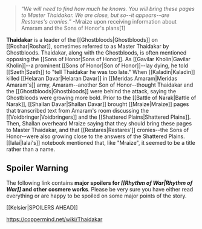 >“*We will need to find how much he knows. You will bring these pages to Master Thaidakar. We are close, but so--it appears--are Restares's cronies.*”
\-Mraize upon receiving information about Amaram and the Sons of Honor's plans[1]


**Thaidakar** is a leader of the [[Ghostbloods\|Ghostbloods]] on [[Roshar\|Roshar]], sometimes referred to as Master Thaidakar by Ghostbloods. Thaidakar, along with the Ghostbloods, is often mentioned opposing the [[Sons of Honor\|Sons of Honor]].
As [[Gavilar Kholin\|Gavilar Kholin]]--a prominent [[Sons of Honor\|Son of Honor]]--lay dying, he told [[Szeth\|Szeth]] to "tell Thaidakar he was too late."
When [[Kaladin\|Kaladin]] killed [[Helaran Davar\|Helaran Davar]] in [[Meridas Amaram\|Meridas Amaram's]] army, Amaram--another Son of Honor--thought Thaidakar and the [[Ghostbloods\|Ghostbloods]] were behind the attack, saying the Ghostbloods were growing more bold.
Prior to the [[Battle of Narak\|Battle of Narak]], [[Shallan Davar\|Shallan Davar]] brought [[Mraize\|Mraize]] pages that transcribed text from Amaram's room discussing the [[Voidbringer\|Voidbringers]] and the [[Shattered Plains\|Shattered Plains]]. Then, Shallan overheard Mraize saying that they should bring these pages to Master Thaidakar, and that [[Restares\|Restares']] cronies--the Sons of Honor--were also growing close to the answers of the Shattered Plains.
[[Ialai\|Ialai's]] notebook mentioned that, like "Mraize", it seemed to be a title rather than a name.

## Spoiler Warning
The following link contains **major spoilers for *[[Rhythm of War\|Rhythm of War]]* and other cosmere works**. Please be very sure you have either read everything or are happy to be spoiled on some major points of the story.

[[Kelsier\|SPOILERS AHEAD]]


https://coppermind.net/wiki/Thaidakar